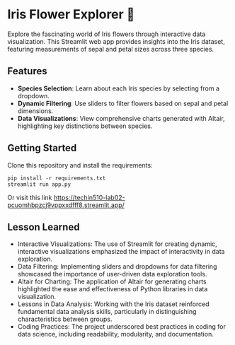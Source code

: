 # Iris Flower Explorer 🌸

Explore the fascinating world of Iris flowers through interactive data visualization. This Streamlit web app provides insights into the Iris dataset, featuring measurements of sepal and petal sizes across three species.

## Features
- **Species Selection**: Learn about each Iris species by selecting from a dropdown.
- **Dynamic Filtering**: Use sliders to filter flowers based on sepal and petal dimensions.
- **Data Visualizations**: View comprehensive charts generated with Altair, highlighting key distinctions between species.

## Getting Started
Clone this repository and install the requirements:
```
pip install -r requirements.txt
streamlit run app.py
```
Or visit this link https://techin510-lab02-pcuomhbpzcj9vppxxdfff8.streamlit.app/
## Lesson Learned
- Interactive Visualizations: The use of Streamlit for creating dynamic, interactive visualizations emphasized the impact of interactivity in data exploration.
- Data Filtering: Implementing sliders and dropdowns for data filtering showcased the importance of user-driven data exploration tools.
- Altair for Charting: The application of Altair for generating charts highlighted the ease and effectiveness of Python libraries in data visualization.
- Lessons in Data Analysis: Working with the Iris dataset reinforced fundamental data analysis skills, particularly in distinguishing characteristics between groups.
- Coding Practices: The project underscored best practices in coding for data science, including readability, modularity, and documentation.
